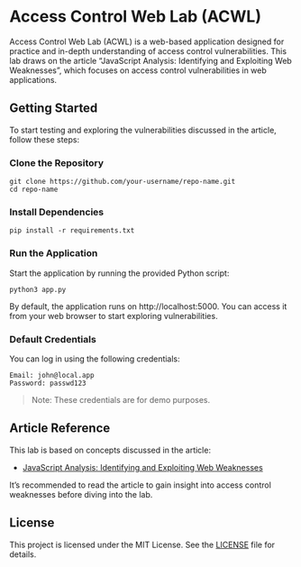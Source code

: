 # Access Control Web Lab (ACWL)
Access Control Web Lab (ACWL) is a web-based application designed for practice and in-depth understanding of access control vulnerabilities. This lab draws on the article “JavaScript Analysis: Identifying and Exploiting Web Weaknesses”, which focuses on access control vulnerabilities in web applications.

## Getting Started
To start testing and exploring the vulnerabilities discussed in the article, follow these steps:

### Clone the Repository
```
git clone https://github.com/your-username/repo-name.git
cd repo-name
```

### Install Dependencies
```
pip install -r requirements.txt
```

### Run the Application
Start the application by running the provided Python script:

```
python3 app.py
```

By default, the application runs on http://localhost:5000. You can access it from your web browser to start exploring vulnerabilities.
### Default Credentials
You can log in using the following credentials:
```
Email: john@local.app
Password: passwd123 
```
> Note: These credentials are for demo purposes.

## Article Reference
This lab is based on concepts discussed in the article:

- [JavaScript Analysis: Identifying and Exploiting Web Weaknesses](https://medium.com/)

It’s recommended to read the article to gain insight into access control weaknesses before diving into the lab.

## License
This project is licensed under the MIT License. See the [LICENSE](https://docs.github.com/en/github/writing-on-github) file for details.
